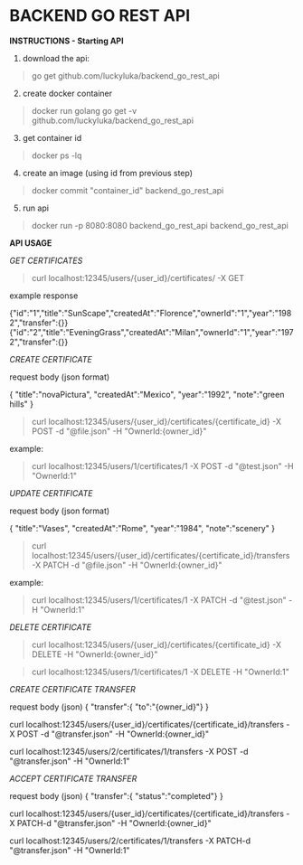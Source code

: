 # BACKEND GO REST API



**INSTRUCTIONS - Starting API**

1. download the api:

>go get github.com/luckyluka/backend_go_rest_api

2. create docker container
>docker run golang go get -v github.com/luckyluka/backend_go_rest_api

3. get container id
>docker ps -lq

4. create an image (using id from previous step)
>docker commit "container_id" backend_go_rest_api

5. run api
>docker run -p 8080:8080 backend_go_rest_api backend_go_rest_api



**API USAGE**



_GET CERTIFICATES_

>curl localhost:12345/users/{user_id}/certificates/ -X GET

example response

{"id":"1","title":"SunScape","createdAt":"Florence","ownerId":"1","year":"1982","transfer":{}}
{"id":"2","title":"EveningGrass","createdAt":"Milan","ownerId":"1","year":"1972","transfer":{}}



_CREATE CERTIFICATE_

request body (json format)

{
    "title":"novaPictura",
    "createdAt":"Mexico",
    "year":"1992",
    "note":"green hills"
}


>curl localhost:12345/users/{user_id}/certificates/{certificate_id} -X POST -d "@file.json" -H "OwnerId:{owner_id}"

example:
>curl localhost:12345/users/1/certificates/1 -X POST -d "@test.json" -H "OwnerId:1"


_UPDATE CERTIFICATE_

request body (json format)

{
    "title":"Vases",
    "createdAt":"Rome",
    "year":"1984",
    "note":"scenery"
}


>curl localhost:12345/users/{user_id}/certificates/{certificate_id}/transfers -X PATCH -d "@file.json" -H "OwnerId:{owner_id}"

example:

>curl localhost:12345/users/1/certificates/1 -X PATCH -d "@test.json" -H "OwnerId:1"


_DELETE CERTIFICATE_


>curl localhost:12345/users/{user_id}/certificates/{certificate_id} -X DELETE -H "OwnerId:{owner_id}"

>curl localhost:12345/users/1/certificates/1 -X DELETE -H "OwnerId:1"


_CREATE CERTIFICATE TRANSFER_

request body (json)
{
    "transfer":{
    "to":"{owner_id}"}
}

curl localhost:12345/users/{user_id}/certificates/{certificate_id}/transfers -X POST -d "@transfer.json" -H "OwnerId:{owner_id}"

curl localhost:12345/users/2/certificates/1/transfers -X POST -d "@transfer.json" -H "OwnerId:1"


_ACCEPT CERTIFICATE TRANSFER_

request body (json)
{
    "transfer":{
    "status":"completed"}
}

curl localhost:12345/users/{user_id}/certificates/{certificate_id}/transfers -X PATCH-d "@transfer.json" -H "OwnerId:{owner_id}"

curl localhost:12345/users/2/certificates/1/transfers -X PATCH-d "@transfer.json" -H "OwnerId:1"





